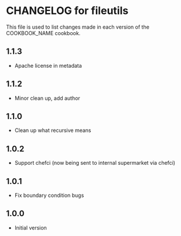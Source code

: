 
# CHANGELOG for fileutils

This file is used to list changes made in each version of the COOKBOOK_NAME
cookbook.

## 1.1.3
* Apache license in metadata

## 1.1.2
* Minor clean up, add author

## 1.1.0
* Clean up what recursive means

## 1.0.2
* Support chefci (now being sent to internal supermarket via chefci)

## 1.0.1
* Fix boundary condition bugs

## 1.0.0
* Initial version
